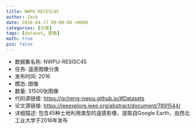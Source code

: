 ```yaml
---
title: NWPU-RESISC45
author: Zack
date: 2016-04-17 00:00:00 +0800
categories: [分类]
tags: [dataset, 图像]
math: true
pin: false
---
```

- 数据集名称: NWPU-RESISC45
- 任务: 遥感图像分类
- 发布时间: 2016
- 模态: 图像
- 数量: 31500张图像
- 代码源链接: https://gcheng-nwpu.github.io/#Datasets
- 论文源链接: https://ieeexplore.ieee.org/abstract/document/7891544/
- 详细描述: 包含45种土地利用类型的遥感影像，提取自Google Earth，由西北工业大学于2016年发布

